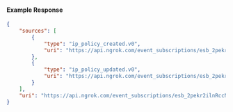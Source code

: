 <!-- Code generated for API Clients. DO NOT EDIT. -->

#### Example Response

```json
{
	"sources": [
		{
			"type": "ip_policy_created.v0",
			"uri": "https://api.ngrok.com/event_subscriptions/esb_2pekr2ilnRccNz233A6TDyZghuS/sources/ip_policy_created.v0"
		},
		{
			"type": "ip_policy_updated.v0",
			"uri": "https://api.ngrok.com/event_subscriptions/esb_2pekr2ilnRccNz233A6TDyZghuS/sources/ip_policy_updated.v0"
		}
	],
	"uri": "https://api.ngrok.com/event_subscriptions/esb_2pekr2ilnRccNz233A6TDyZghuS/sources"
}
```
